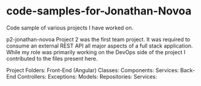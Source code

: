 # code-samples-for-Jonathan-Novoa
Code sample of various projects I have worked on. 

p2-jonathan-novoa
Project 2 was the first team project. It was required to consume an external REST API all major aspects of a full stack application. While my role was primarily working on the DevOps side of the project I contributed to the files present here. 

Project Folders: 
Front-End (Angular)
	Classes:
	Components:
	Services: 
Back-End 
	Controllers:
	Exceptions: 
	Models: 
	Repositories: 
	Services: 

